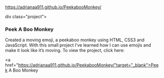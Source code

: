  https://adrianaa911.github.io/PeekabooMonkey/

div class="project">
                <h3>Peek A Boo Monkey</h3>
                <p>Created a moving emoji, a peekaboo monkey using HTML, CSS3 and JavaScript. With this small project I’ve learned how I can use emojis and make it look like it’s moving. To view the project, click here:</p>
                <a href="https://adrianaa911.github.io/PeekabooMonkey/"target="_blank">Peek A Boo Monkey</a>

